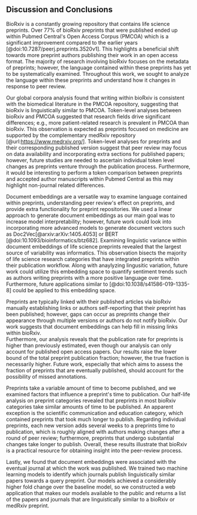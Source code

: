 ## Discussion and Conclusions

BioRxiv is a constantly growing repository that contains life science preprints.
Over 77% of bioRxiv preprints that were published ended up within Pubmed Central's Open Access Corpus (PMCOA) which is a significant improvement compared to the earlier years [@doi:10.7287/peerj.preprints.3520v1].
This highlights a beneficial shift towards more preprint authors publishing their work in an open access format.
The majority of research involving bioRxiv focuses on the metadata of preprints; however, the language contained within these preprints has yet to be systematically examined.
Throughout this work, we sought to analyze the language within these preprints and understand how it changes in response to peer review.

Our global corpora analysis found that writing within bioRxiv is consistent with the biomedical literature in the PMCOA repository, suggesting that bioRxiv is linguistically similar to PMCOA.
Token-level analyses between bioRxiv and PMCOA suggested that research fields drive significant differences; e.g., more patient-related research is prevalent in PMCOA than bioRxiv.
This observation is expected as preprints focused on medicine are supported by the complementary medRxiv repository [@url:https://www.medrxiv.org/].
Token-level analyses for preprints and their corresponding published version suggest that peer review may focus on data availability and incorporating extra sections for published papers; however, future studies are needed to ascertain individual token level changes as preprints venture through the publication process.
Furthermore, it would be interesting to perform a token comparison between  preprints and accepted author manuscripts within Pubmed Central as this may highlight non-journal related differences. 

Document embeddings are a versatile way to examine language contained within preprints, understanding peer review's effect on preprints, and provide extra functionality for preprint repositories.
We used a linear approach to generate document embeddings as our main goal was to increase model interpretability; however, future work could look into incorporating more advanced models to generate document vectors such as Doc2Vec[@arxiv:arXiv:1405.4053] or BERT [@doi:10.1093/bioinformatics/btz682].
Examining linguistic variance within document embeddings of life science preprints revealed that the largest source of variability was informatics.
This observation bisects the majority of life science research categories that have integrated preprints within their publication workflow.
Along with anaylyzing lingusitic variation, future work could utilize this embedding space to quantify sentiment trends such as authors writing preprints with a more positive language over time.
Furthermore, future applications similar to [@doi:10.1038/s41586-019-1335-8] could be applied to this embedding space.

Preprints are typically linked with their published articles via bioRxiv manually establishing links or authors self-reporting that their preprint has been published; however, gaps can occur as preprints change their appearance through multiple versions or authors do not notify bioRxiv. 
Our work suggests that document embeddings can help fill in missing links within bioRxiv.  
Furthermore, our analysis reveals that the publication rate for preprints is higher than previously estimated, even though our analysis can only account for published open access papers.
Our results raise the lower bound of the total preprint publication fraction; however, the true fraction is necessarily higher.
Future work, especially that which aims to assess the fraction of preprints that are eventually published, should account for the possibility of missed annotations.

Preprints take a variable amount of time to become published, and we examined factors that influence a preprint's time to publication.
Our half-life analysis on preprint categories revealed that preprints in most bioRxiv categories take similar amounts of time to be published.
An apparent exception is the scientific communication and education category, which contained preprints that took much longer to publish.
Regarding individual preprints, each new version adds several weeks to a preprints time to publication, which is roughly aligned with authors making changes after a round of peer review; furthermore, preprints that undergo substantial changes take longer to publish.
Overall, these results illustrate that bioRxiv is a practical resource for obtaining insight into the peer-review process.

Lastly, we found that document embeddings were associated with the eventual journal at which the work was published.
We trained two machine learning models to identify which journals publish linguistically similar papers towards a query preprint.
Our models achieved a considerably higher fold change over the baseline model, so we constructed a web application that makes our models available to the public and returns a list of the papers and journals that are linguistically similar to a bioRxiv or medRxiv preprint.
